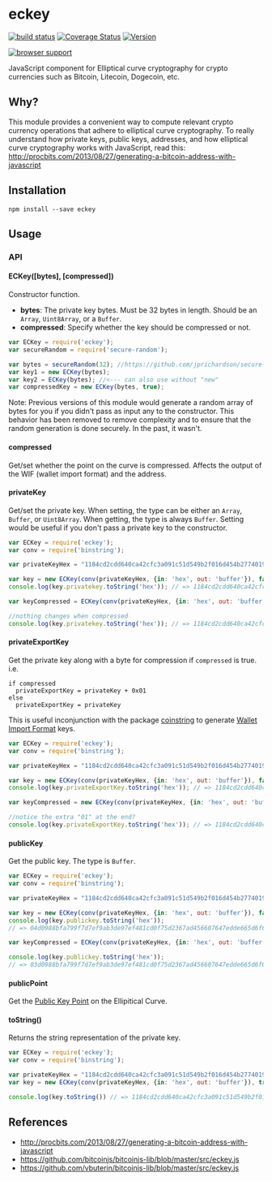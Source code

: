 eckey
=====

[![build status](https://secure.travis-ci.org/cryptocoinjs/eckey.png)](http://travis-ci.org/cryptocoinjs/eckey)
[![Coverage Status](https://img.shields.io/coveralls/cryptocoinjs/eckey.svg)](https://coveralls.io/r/cryptocoinjs/eckey)
[![Version](http://img.shields.io/npm/v/eckey.svg)](https://www.npmjs.org/package/eckey)

[![browser support](https://ci.testling.com/cryptocoinjs/eckey.png)](https://ci.testling.com/cryptocoinjs/eckey)

JavaScript component for Elliptical curve cryptography for crypto currencies such as Bitcoin, Litecoin, Dogecoin, etc.


Why?
----

This module provides a convenient way to compute relevant crypto currency operations that adhere to elliptical curve cryptography. To
really understand how private keys, public keys, addresses, and how elliptical curve cryptography works with JavaScript, read this: http://procbits.com/2013/08/27/generating-a-bitcoin-address-with-javascript


Installation
------------

    npm install --save eckey


Usage
-----

### API

#### ECKey([bytes], [compressed])

Constructor function.

- **bytes**: The private key bytes. Must be 32 bytes in length. Should be an `Array`, `Uint8Array`, or a `Buffer`.
- **compressed**: Specify whether the key should be compressed or not.

```js
var ECKey = require('eckey');
var secureRandom = require('secure-random'); 

var bytes = secureRandom(32); //https://github.com/jprichardson/secure-random
var key1 = new ECKey(bytes);
var key2 = ECKey(bytes); //<--- can also use without "new"
var compressedKey = new ECKey(bytes, true);
```

Note: Previous versions of this module would generate a random array of bytes for you if you didn't pass as input any to the constructor. This behavior has been removed to remove complexity and to ensure that the random generation is done securely. In the past, it wasn't.


#### compressed

Get/set whether the point on the curve is compressed. Affects the output of the WIF (wallet import format) and the address.


#### privateKey

Get/set the private key. When setting, the type can be either an `Array`, `Buffer`, or `Uint8Array`. When getting, the type is always `Buffer`. Setting would be useful if you don't pass a private key to the constructor.

```js
var ECKey = require('eckey');
var conv = require('binstring');

var privateKeyHex = "1184cd2cdd640ca42cfc3a091c51d549b2f016d454b2774019c2b2d2e08529fd";

var key = new ECKey(conv(privateKeyHex, {in: 'hex', out: 'buffer'}), false);
console.log(key.privatekey.toString('hex')); // => 1184cd2cdd640ca42cfc3a091c51d549b2f016d454b2774019c2b2d2e08529fd

var keyCompressed = ECKey(conv(privateKeyHex, {in: 'hex', out: 'buffer'}), true);

//nothing changes when compressed
console.log(key.privatekey.toString('hex')); // => 1184cd2cdd640ca42cfc3a091c51d549b2f016d454b2774019c2b2d2e08529fd
```


#### privateExportKey

Get the private key along with a byte for compression if `compressed` is true. i.e.

    if compressed
      privateExportKey = privateKey + 0x01
    else
      privateExportKey = privateKey

This is useful inconjunction with the package [coinstring](https://github.com/cryptocoinjs/coinstring) to generate
[Wallet Import Format](https://en.bitcoin.it/wiki/Wallet_import_format) keys.

```js
var ECKey = require('eckey');
var conv = require('binstring');

var privateKeyHex = "1184cd2cdd640ca42cfc3a091c51d549b2f016d454b2774019c2b2d2e08529fd";

var key = new ECKey(conv(privateKeyHex, {in: 'hex', out: 'buffer'}), false);
console.log(key.privateExportKey.toString('hex')); // => 1184cd2cdd640ca42cfc3a091c51d549b2f016d454b2774019c2b2d2e08529fd

var keyCompressed = new ECKey(conv(privateKeyHex, {in: 'hex', out: 'buffer'}), true);

//notice the extra "01" at the end?
console.log(key.privateExportKey.toString('hex')); // => 1184cd2cdd640ca42cfc3a091c51d549b2f016d454b2774019c2b2d2e08529fd01
```


#### publicKey

Get the public key. The type is `Buffer`.

```js
var ECKey = require('eckey');
var conv = require('binstring');

var privateKeyHex = "1184cd2cdd640ca42cfc3a091c51d549b2f016d454b2774019c2b2d2e08529fd";

var key = new ECKey(conv(privateKeyHex, {in: 'hex', out: 'buffer'}), false);
console.log(key.publickey.toString('hex')); 
// => 04d0988bfa799f7d7ef9ab3de97ef481cd0f75d2367ad456607647edde665d6f6fbdd594388756a7beaf73b4822bc22d36e9bda7db82df2b8b623673eefc0b7495

var keyCompressed = ECKey(conv(privateKeyHex, {in: 'hex', out: 'buffer'}), true);

console.log(key.publickey.toString('hex')); 
// => 03d0988bfa799f7d7ef9ab3de97ef481cd0f75d2367ad456607647edde665d6f6f
```



#### publicPoint

Get the [Public Key Point](https://github.com/cryptocoinjs/ecurve/blob/master/lib/ecurve.js) on the Ellipitical Curve. 


#### toString()

Returns the string representation of the private key.

```js
var ECKey = require('eckey');
var conv = require('binstring');

var privateKeyHex = "1184cd2cdd640ca42cfc3a091c51d549b2f016d454b2774019c2b2d2e08529fd";
var key = new ECKey(conv(privateKeyHex, {in: 'hex', out: 'buffer'}), true);

console.log(key.toString()) // => 1184cd2cdd640ca42cfc3a091c51d549b2f016d454b2774019c2b2d2e08529fd
```



References
----------
- http://procbits.com/2013/08/27/generating-a-bitcoin-address-with-javascript
- https://github.com/bitcoinjs/bitcoinjs-lib/blob/master/src/eckey.js
- https://github.com/vbuterin/bitcoinjs-lib/blob/master/src/eckey.js






